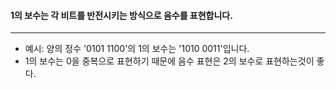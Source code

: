 #### 1의 보수는 각 비트를 반전시키는 방식으로 음수를 표현합니다. ####
____
- 예시: 양의 정수 '0101 1100'의 1의 보수는 '1010 0011'입니다.
- 1의 보수는 0을 중복으로 표현하기 때문에 음수 표현은 2의 보수로 표현하는것이 좋다.

